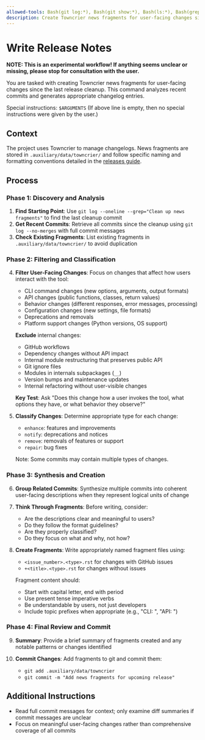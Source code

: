 ```yaml
---
allowed-tools: Bash(git log:*), Bash(git show:*), Bash(ls:*), Bash(grep:*), Grep, Read, Write, LS
description: Create Towncrier news fragments for user-facing changes since last release cleanup
---
```


# Write Release Notes

**NOTE: This is an experimental workflow! If anything seems unclear or missing,
please stop for consultation with the user.**

You are tasked with creating Towncrier news fragments for user-facing changes
since the last release cleanup. This command analyzes recent commits and
generates appropriate changelog entries.

Special instructions: `$ARGUMENTS`
(If above line is empty, then no special instructions were given by the user.)

## Context

The project uses Towncrier to manage changelogs. News fragments are stored in
`.auxiliary/data/towncrier/` and follow specific naming and formatting
conventions detailed in the [releases
guide](https://raw.githubusercontent.com/emcd/python-project-common/refs/tags/docs-1/documentation/common/releases.rst).

## Process

### Phase 1: Discovery and Analysis

1. **Find Starting Point**: Use `git log --oneline --grep="Clean up news fragments"` to find the last cleanup commit
2. **Get Recent Commits**: Retrieve all commits since the cleanup using `git log --no-merges` with full commit messages
3. **Check Existing Fragments**: List existing fragments in `.auxiliary/data/towncrier/` to avoid duplication

### Phase 2: Filtering and Classification

4. **Filter User-Facing Changes**: Focus on changes that affect how users interact with the tool:
   - CLI command changes (new options, arguments, output formats)
   - API changes (public functions, classes, return values)
   - Behavior changes (different responses, error messages, processing)
   - Configuration changes (new settings, file formats)
   - Deprecations and removals
   - Platform support changes (Python versions, OS support)

   **Exclude** internal changes:
   - GitHub workflows
   - Dependency changes without API impact
   - Internal module restructuring that preserves public API
   - Git ignore files
   - Modules in internals subpackages (`__`)
   - Version bumps and maintenance updates
   - Internal refactoring without user-visible changes

   **Key Test**: Ask "Does this change how a user invokes the tool, what options they have, or what behavior they observe?"

5. **Classify Changes**: Determine appropriate type for each change:
   - `enhance`: features and improvements
   - `notify`: deprecations and notices
   - `remove`: removals of features or support
   - `repair`: bug fixes

   Note: Some commits may contain multiple types of changes.

### Phase 3: Synthesis and Creation

6. **Group Related Commits**: Synthesize multiple commits into coherent user-facing descriptions when they represent logical units of change

7. **Think Through Fragments**: Before writing, consider:
   - Are the descriptions clear and meaningful to users?
   - Do they follow the format guidelines?
   - Are they properly classified?
   - Do they focus on what and why, not how?

8. **Create Fragments**: Write appropriately named fragment files using:
   - `<issue_number>.<type>.rst` for changes with GitHub issues
   - `+<title>.<type>.rst` for changes without issues

   Fragment content should:
   - Start with capital letter, end with period
   - Use present tense imperative verbs
   - Be understandable by users, not just developers
   - Include topic prefixes when appropriate (e.g., "CLI: ", "API: ")

### Phase 4: Final Review and Commit

9. **Summary**: Provide a brief summary of fragments created and any notable patterns or changes identified

10. **Commit Changes**: Add fragments to git and commit them:
    - `git add .auxiliary/data/towncrier`
    - `git commit -m "Add news fragments for upcoming release"`

## Additional Instructions

- Read full commit messages for context; only examine diff summaries if commit messages are unclear
- Focus on meaningful user-facing changes rather than comprehensive coverage of all commits
